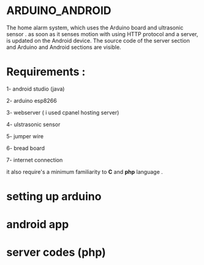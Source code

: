 # ARDUINO_ANDROID
The home alarm system, which uses the Arduino board and ultrasonic sensor . as soon as it senses motion with using HTTP protocol and a server, is updated on the Android device. The source code of the server section and Arduino and Android sections are visible.

# Requirements :
1- android studio (java)

2- arduino esp8266 

3- webserver ( i used cpanel hosting server)

4- ulstrasonic sensor

5- jumper wire

6- bread board

7- internet connection

it also require's a minimum familiarity to **C** and **php** language .
# setting up arduino








# android app 




# server codes (php)
